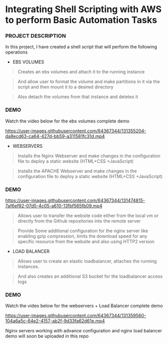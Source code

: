 
# Integrating Shell Scripting with AWS to perform Basic Automation Tasks

### PROJECT DESCRIPTION

In this project, I have created a shell script that will perform the following operations

- EBS VOLUMES

> Creates an ebs volumes and attach it to the running instance

> And allow user to format the volume and make partitions in it via the script and then mount it to a desired directory

> Also detach the volumes from that instance and deletes it

### DEMO

Watch the video below for the ebs volumes complete demo

https://user-images.githubusercontent.com/64367344/131355204-da8ecd63-ca64-427d-bb59-a311581fc31d.mp4

- WEBSERVERS

> Installs the Nginx Webserver and make changes in the configuration file to deploy a static website (HTML+CSS +JavaScript)

> Installs the APACHE Webserver and make changes in the configuration file to deploy a static website (HTML+CSS +JavaScript)

### DEMO

https://user-images.githubusercontent.com/64367344/131474815-7af6ef92-07d5-4c05-a610-13fbf565fb09.mp4

> Allows user to transfer the website code either from the local vm or directly from the Github repositories into the remote server

> Provide Some additional configuration for the nginx server like enabling gzip compression, limits the download speed for any specific resource from the website and also using HTTP2 version

- LOAD BALANCER

> Allows user to create an elastic loadbalancer, attaches the running instances.

> And also creates an additional S3 bucket for the loadbalancer access logs

### DEMO

Watch the video below for the webservers + Load Balancer complete demo

https://user-images.githubusercontent.com/64367344/131359560-104a6a5c-64e2-4157-ab2f-9d33fa62d61e.mp4



Nginx servers working with advance configuration and nginx load balancer demo will soon be uploaded in this repo
